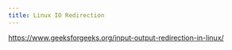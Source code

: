 ```yaml
---
title: Linux IO Redirection
---
```

https://www.geeksforgeeks.org/input-output-redirection-in-linux/